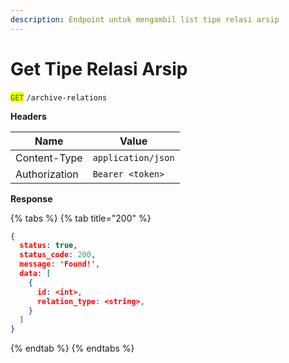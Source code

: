 ```yaml
---
description: Endpoint untuk mengambil list tipe relasi arsip
---
```


# Get Tipe Relasi Arsip

<mark style="color:green;">`GET`</mark> `/archive-relations`

**Headers**

| Name          | Value              |
| ------------- | ------------------ |
| Content-Type  | `application/json` |
| Authorization | `Bearer <token>`   |

**Response**

{% tabs %}
{% tab title="200" %}
```json
{
  status: true,
  status_code: 200,
  message: 'Found!',
  data: [
    {
      id: <int>,
      relation_type: <string>,
    }
  ]
}
```
{% endtab %}
{% endtabs %}
